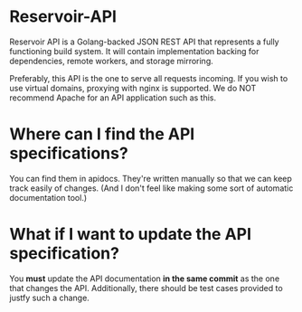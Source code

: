 Reservoir-API
=============

Reservoir API is a Golang-backed JSON REST API that represents a fully functioning build system.
It will contain implementation backing for dependencies, remote workers, and storage mirroring.

Preferably, this API is the one to serve all requests incoming. If you wish to use virtual domains,
proxying with nginx is supported. We do NOT recommend Apache for an API application such as this.

Where can I find the API specifications?
========================================

You can find them in apidocs. They're written manually so that we can keep track easily of changes.
(And I don't feel like making some sort of automatic documentation tool.)

What if I want to update the API specification?
===============================================

You **must** update the API documentation **in the same commit** as the one that changes the API. Additionally, there should be test cases provided to justfy such a change.